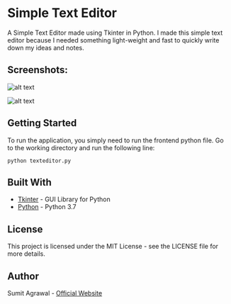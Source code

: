# Simple Text Editor
A Simple Text Editor made using Tkinter in Python. I made this simple text editor because I needed something light-weight and fast to quickly write down my ideas and notes.

## Screenshots:

![alt text](https://i.imgur.com/iy0p5uI.png)

![alt text](https://i.imgur.com/FXOXKry.png)

## Getting Started

To run the application, you simply need to run the frontend python file. Go to the working directory and run the following line:

```
python texteditor.py
```

## Built With

* [Tkinter](https://docs.python.org/3/library/tkinter.html) - GUI Library for Python
* [Python](https://docs.python.org/3/) - Python 3.7

## License

This project is licensed under the MIT License - see the LICENSE file for more details.

## Author

Sumit Agrawal - [Official Website](https://sumitagrawal.com)

